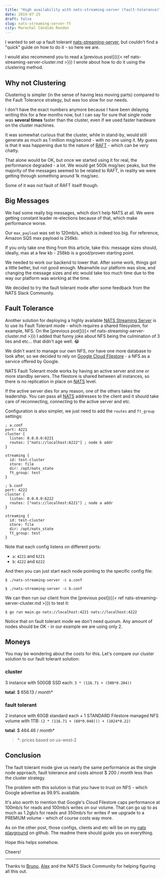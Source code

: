```yaml
---
title: "High availability with nats-streaming-server (fault-tolerance)"
date: 2019-07-25
draft: false
slug: nats-streaming-server-ft
city: Marechal Cândido Rondon
---
```


I wanted to set up a fault tolerant [nats-streaming-server](https://github.com/nats-io/nats-streaming-server), but couldn't find a "quick" guide on how to do it - so here we are.

<!--more-->

I would also recommend you to read a [previous post]({{< ref nats-streaming-server-cluster.md >}}) I wrote about how to do it using the clustering method.

## Why not Clustering

Clustering is simpler (in the sense of having less moving parts) compared to the Fault Tolerance strategy, but was too slow for our needs.

I don't have the exact numbers anymore because I have been delaying writing this for a few months now, but I can say for sure that single node was **several times** faster than the cluster, even if we used
faster hardware on the cluster machines.

It was somewhat curious that the cluster, while in stand-by, would still generate as much as 1 million msg/second - with no one using it. My guess is that it was happening due to the nature of [RAFT](https://raft.github.io/) -
which can be very chatty.

That alone would be OK, but once we started using it for real, the performance degraded - a lot. We would get 500k msg/sec peaks, but the majority of the messages seemed to be related to RAFT, in reality we were getting through something around 1k msg/sec.

Some of it was not fault of RAFT itself though.

## Big Messages

We had some really big messages, which don't help NATS at all. We were getting constant leader re-elections because of that, which make performance worse.

Our `max_payload` was set to 120mb/s, which is indeed too big. For reference, Amazon SQS max payload is 256kb.

If you only take one thing from this article, take this: message sizes should, ideally, max at a few kb - 256kb is a good/proven starting point.

We needed to work our backend to lower that. After some work, things got a little better, but not good enough. Meanwhile our platform was slow, and changing the message sizes and etc would take too much time due to the way our platform was working at the time.

We decided to try the fault tolerant mode after some feedback from the NATS Slack Community.

## Fault Tolerance

Another solution for deploying a highly available [NATS Streaming Server](https://github.com/nats-io/nats-streaming-server) is to use its Fault Tolerant mode - which requires a shared filesystem, for example, NFS.  On the [previous post]({{< ref nats-streaming-server-cluster.md >}}) I added that funny joke about NFS being the culmination of 3 lies and etc... that didn't age well. 😂

We didn't want to manage our own NFS, nor have one more database to look after, so we decided to rely on [Google Cloud Filestore](https://cloud.google.com/filestore/) - a NFS as a service offered by Google.

NATS Fault Tolerant mode works by having an active server and one or more standby servers.
The filestore is shared between all instances, so there is no replication in place on [NATS](https://github.com/nats-io/nats-server) level.

If the active server dies for any reason, one of the others takes the leadership. You can pass all [NATS](https://github.com/nats-io/nats-server) addresses to the client and it should take care of reconnecting, connecting to the active server and etc.

Configuration is also simpler, we just need to add the `routes` and `ft_group` settings:

```
; a.conf
port: 4221
cluster {
  listen: 0.0.0.0:6221
  routes: ["nats://localhost:6222"] ; node b addr
}

streaming {
  id: test-cluster
  store: file
  dir: /opt/nats_state
  ft_group: test
}
```
```
; b.conf
port: 4222
cluster {
  listen: 0.0.0.0:6222
  routes: ["nats://localhost:6221"] ; node a addr
}

streaming {
  id: test-cluster
  store: file
  dir: /opt/nats_state
  ft_group: test
}
```

Note that each config listens on different ports:

- `a`: `4221` and `6221`
- `b`: `4222` and `6222`

And then you can just start each node pointing to the specific config file:

```shell
$ ./nats-streaming-server -c a.conf
```
```shell
$ ./nats-streaming-server -c b.conf
```

We can then run our client from the [previous post]({{< ref nats-streaming-server-cluster.md >}}) to test it:

```shell
$ go run main.go nats://localhost:4221 nats://localhost:4222
```

Notice that on fault tolerant mode we don't need quorum. Any amount of nodes should be OK - in our example we are using only 2.

## Moneys

You may be wondering about the costs for this. Let's compare our cluster solution to our fault tolerant solution:

### cluster

3 instance with 500GB SSD each: `3 * (116.71 + (500*0.204))`

**total**: $ 656.13 / month*

### fault tolerant

2 instance with 60GB standard each + 1 STANDARD Filestore managed NFS volume with 1TB:
`(2 * (116.71 + (60*0.048))) + (1024*0.22)`

**total**: $ 464.46 / month*

> *: prices based on us-west-2

## Conclusion

The fault tolerant mode give us nearly the same performance as the single node approach, fault tolerance and costs almost $ 200 / month less than the cluster strategy.

The problem with this solution is that you have to trust on NFS - which Google advertise as 99.9% available.

It's also worth to mention that Google's Cloud Filestore caps performance at 100mb/s for reads and 100mb/s writes on our volume.
That can go up to as much as 1.2gb/s for reads and 350mb/s for writes if we upgrade to a PREMIUM volume - which of course costs way more.

As on the other post, those configs, clients and etc will be on my [nats playground](https://github.com/caarlos0/nats-streaming-server-cluster) on github. The readme there should guide you on everything.

Hope this helps somehow.

Cheers!

---

Thanks to [Bruno](https://github.com/brunocvcunha), [Alex](https://github.com/amalucelli) and the NATS Slack Community for helping figuring all this out.
